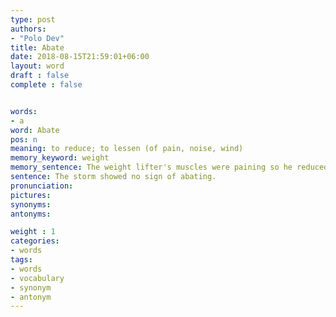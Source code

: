 ```yaml
---
type: post
authors:
- "Polo Dev"
title: Abate
date: 2018-08-15T21:59:01+06:00
layout: word
draft : false
complete : false


words:
- a
word: Abate
pos: n
meaning: to reduce; to lessen (of pain, noise, wind)
memory_keyword: weight
memory_sentence: The weight lifter's muscles were paining so he reduced the weights.
sentence: The storm showed no sign of abating.
pronunciation:
pictures:
synonyms:
antonyms:

weight : 1
categories:
- words
tags:
- words
- vocabulary
- synonym
- antonym
---
```

